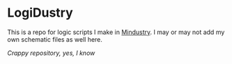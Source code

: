 # LogiDustry

This is a repo for logic scripts I make in [Mindustry](https://github.com/Anuken/mindustry).
I may or may not add my own schematic files as well here.

*Crappy repository, yes, I know*

